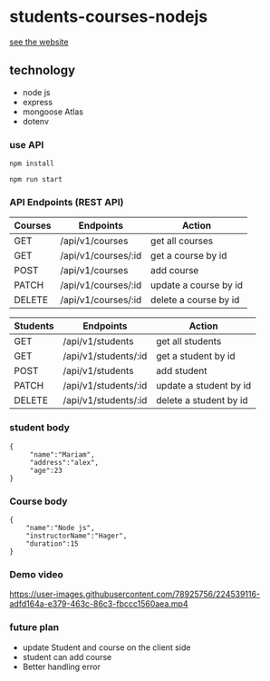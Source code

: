 
# students-courses-nodejs

[see the website](https://studentscourses.onrender.com/) 

## technology

- node js
- express 
- mongoose Atlas
- dotenv


### use API
```
npm install
```
```
npm run start
```

### API Endpoints (REST API)
| Courses | Endpoints | Action |
| --- | --- | --- |
| GET | /api/v1/courses | get all courses |
| GET | /api/v1/courses/:id | get a course by id |
| POST | /api/v1/courses | add course  |
| PATCH | /api/v1/courses/:id | update a course by id  |
| DELETE | /api/v1/courses/:id | delete a course by id |

| Students | Endpoints | Action |
| --- | --- | --- |
| GET | /api/v1/students | get all students |
| GET | /api/v1/students/:id | get a student by id |
| POST | /api/v1/students | add student  |
| PATCH | /api/v1/students/:id | update a student by id  |
| DELETE | /api/v1/students/:id | delete a student by id |

### student body 

```
{
     "name":"Mariam",
     "address":"alex",
     "age":23
}
```
### Course body
```
{
    "name":"Node js",
    "instructorName":"Hager",
    "duration":15
}
```
### Demo video


https://user-images.githubusercontent.com/78925756/224539116-adfd164a-e379-463c-86c3-fbccc1560aea.mp4


### future plan

- update Student and course on the client side
- student can add course 
- Better handling error


